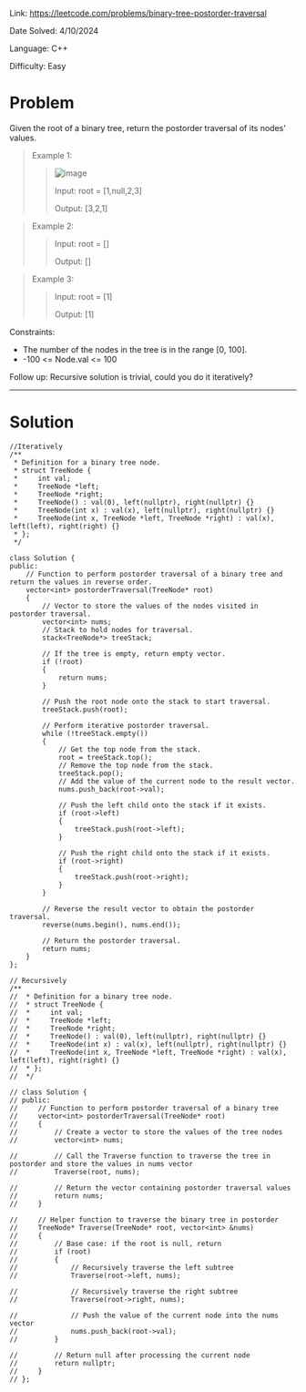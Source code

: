 Link: https://leetcode.com/problems/binary-tree-postorder-traversal

Date Solved: 4/10/2024

Language: C++

Difficulty: Easy

# Problem

Given the root of a binary tree, return the postorder traversal of its nodes' values.
 
>Example 1:
>
>>![image](https://github.com/BrianDang03/Leet-Code-Solved/assets/124744302/97ebda8a-f1d3-45bc-baeb-7be817c1bb82)
>>
>>Input: root = [1,null,2,3]
>>
>>Output: [3,2,1]

>Example 2:
>
>>Input: root = []
>>
>>Output: []

>Example 3:
>
>>Input: root = [1]
>>
>>Output: [1]
 
Constraints:

- The number of the nodes in the tree is in the range [0, 100].
- -100 <= Node.val <= 100
 
Follow up: Recursive solution is trivial, could you do it iteratively?

---

# Solution

```
//Iteratively
/**
 * Definition for a binary tree node.
 * struct TreeNode {
 *     int val;
 *     TreeNode *left;
 *     TreeNode *right;
 *     TreeNode() : val(0), left(nullptr), right(nullptr) {}
 *     TreeNode(int x) : val(x), left(nullptr), right(nullptr) {}
 *     TreeNode(int x, TreeNode *left, TreeNode *right) : val(x), left(left), right(right) {}
 * };
 */

class Solution {
public:
    // Function to perform postorder traversal of a binary tree and return the values in reverse order.
    vector<int> postorderTraversal(TreeNode* root) 
    {
        // Vector to store the values of the nodes visited in postorder traversal.
        vector<int> nums;
        // Stack to hold nodes for traversal.
        stack<TreeNode*> treeStack;

        // If the tree is empty, return empty vector.
        if (!root)
        {
            return nums;
        }

        // Push the root node onto the stack to start traversal.
        treeStack.push(root);

        // Perform iterative postorder traversal.
        while (!treeStack.empty())
        {       
            // Get the top node from the stack.
            root = treeStack.top();
            // Remove the top node from the stack.
            treeStack.pop();
            // Add the value of the current node to the result vector.
            nums.push_back(root->val);

            // Push the left child onto the stack if it exists.
            if (root->left)
            {
                treeStack.push(root->left);
            }                              

            // Push the right child onto the stack if it exists.
            if (root->right)
            {
                treeStack.push(root->right);
            }                  
        }    

        // Reverse the result vector to obtain the postorder traversal.
        reverse(nums.begin(), nums.end());

        // Return the postorder traversal.
        return nums;
    }
};

// Recursively
/**
//  * Definition for a binary tree node.
//  * struct TreeNode {
//  *     int val;
//  *     TreeNode *left;
//  *     TreeNode *right;
//  *     TreeNode() : val(0), left(nullptr), right(nullptr) {}
//  *     TreeNode(int x) : val(x), left(nullptr), right(nullptr) {}
//  *     TreeNode(int x, TreeNode *left, TreeNode *right) : val(x), left(left), right(right) {}
//  * };
//  */

// class Solution {
// public:
//     // Function to perform postorder traversal of a binary tree
//     vector<int> postorderTraversal(TreeNode* root) 
//     {
//         // Create a vector to store the values of the tree nodes
//         vector<int> nums;
        
//         // Call the Traverse function to traverse the tree in postorder and store the values in nums vector
//         Traverse(root, nums);
        
//         // Return the vector containing postorder traversal values
//         return nums;    
//     }

//     // Helper function to traverse the binary tree in postorder
//     TreeNode* Traverse(TreeNode* root, vector<int> &nums)
//     {
//         // Base case: if the root is null, return
//         if (root)
//         {            
//             // Recursively traverse the left subtree
//             Traverse(root->left, nums);
            
//             // Recursively traverse the right subtree
//             Traverse(root->right, nums);
                 
//             // Push the value of the current node into the nums vector
//             nums.push_back(root->val);        
//         }

//         // Return null after processing the current node
//         return nullptr;
//     }
// };

```
